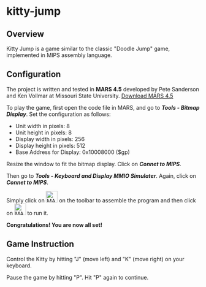 # kitty-jump
## Overview
Kitty Jump is a game similar to the classic "Doodle Jump" game, implemented in MIPS assembly language.
## Configuration
The project is written and tested in **MARS 4.5** developed by Pete Sanderson and Ken Vollmar at Missouri State University. 
[Download MARS 4.5](http://courses.missouristate.edu/kenvollmar/mars/)

To play the game, first open the code file in MARS, and go to ***Tools - Bitmap Display***. Set the configuration as follows:

- Unit width in pixels: 8        		     
- Unit height in pixels: 8
- Display width in pixels: 256
- Display height in pixels: 512
- Base Address for Display: 0x10008000 ($gp)

Resize the window to fit the bitmap display. Click on ***Connet to MIPS***.

Then go to ***Tools - Keyboard and Display MMIO Simulater***. Again, click on ***Connet to MIPS***.

Simply click on <img src=https://user-images.githubusercontent.com/77775845/105328859-7e7cca80-5b9e-11eb-96de-de8f371a2de4.jpg width = "30" alt = "MARS-assemble-icon">
on the toolbar to assemble the program 
 and then click on <img src=https://user-images.githubusercontent.com/77775845/105328867-80468e00-5b9e-11eb-8a9c-3981acb516d4.jpg width = "30" alt = "MARS-run-icon">
to run it. 

**Congratulations! You are now all set!**

## Game Instruction
Control the Kitty by hitting "J" (move left) and "K" (move right) on your keyboard.

Pause the game by hitting "P". Hit "P" again to continue.


